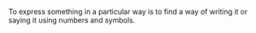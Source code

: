To express something in a particular way is to find a way of writing it
or saying it using numbers and symbols.
